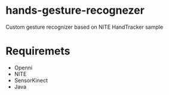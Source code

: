 hands-gesture-recognezer
========================

Custom gesture recognizer based on NITE HandTracker sample

Requiremets
=======================
  * Openni
  * NITE
  * SensorKinect
  * Java
